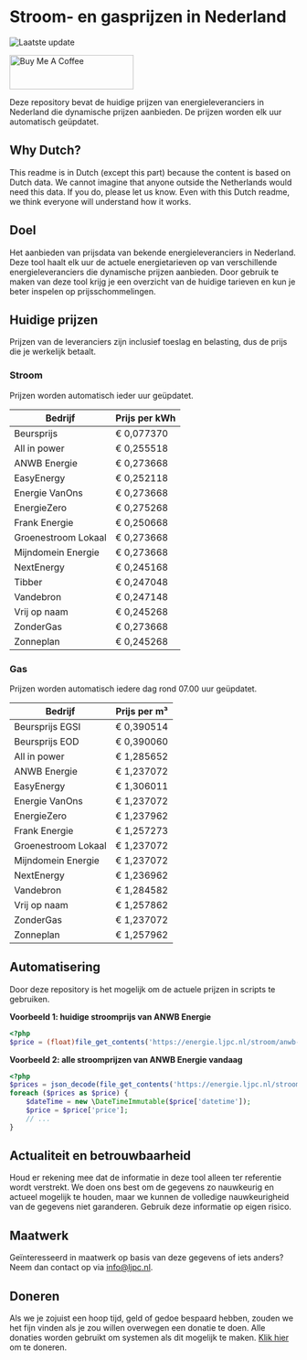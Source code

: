 # Stroom- en gasprijzen in Nederland

![Laatste update](https://img.shields.io/badge/laatste%20update-2024--10--15%2015%3A00%20CET-brightgreen)

<a href="https://www.buymeacoffee.com/Lars-" target="_blank"><img src="https://cdn.buymeacoffee.com/buttons/v2/default-orange.png" alt="Buy Me A Coffee" height="60" style="height: 60px !important;width: 217px !important;" ></a>

Deze repository bevat de huidige prijzen van energieleveranciers in Nederland die dynamische prijzen aanbieden. De prijzen worden elk uur automatisch geüpdatet.

## Why Dutch?

This readme is in Dutch (except this part) because the content is based on Dutch data. We cannot imagine that anyone outside the Netherlands would need this data. If you do, please let us know. Even with this Dutch readme, we think
everyone will understand how it works.

## Doel

Het aanbieden van prijsdata van bekende energieleveranciers in Nederland. Deze tool haalt elk uur de actuele energietarieven op van verschillende energieleveranciers die dynamische prijzen aanbieden. Door gebruik te maken van deze tool
krijg je een overzicht van de huidige tarieven en kun je beter inspelen op prijsschommelingen.

## Huidige prijzen

Prijzen van de leveranciers zijn inclusief toeslag en belasting, dus de prijs die je werkelijk betaalt.

### Stroom

Prijzen worden automatisch ieder uur geüpdatet.

 Bedrijf | Prijs per kWh 
---------|---------------
Beursprijs | € 0,077370
All in power | € 0,255518
ANWB Energie | € 0,273668
EasyEnergy | € 0,252118
Energie VanOns | € 0,273668
EnergieZero | € 0,275268
Frank Energie | € 0,250668
Groenestroom Lokaal | € 0,273668
Mijndomein Energie | € 0,273668
NextEnergy | € 0,245168
Tibber | € 0,247048
Vandebron | € 0,247148
Vrij op naam | € 0,245268
ZonderGas | € 0,273668
Zonneplan | € 0,245268


### Gas

Prijzen worden automatisch iedere dag rond 07.00 uur geüpdatet.

 Bedrijf | Prijs per m³ 
---------|--------------
Beursprijs EGSI | € 0,390514
Beursprijs EOD | € 0,390060
All in power | € 1,285652
ANWB Energie | € 1,237072
EasyEnergy | € 1,306011
Energie VanOns | € 1,237072
EnergieZero | € 1,237962
Frank Energie | € 1,257273
Groenestroom Lokaal | € 1,237072
Mijndomein Energie | € 1,237072
NextEnergy | € 1,236962
Vandebron | € 1,284582
Vrij op naam | € 1,257862
ZonderGas | € 1,237072
Zonneplan | € 1,257962


## Automatisering

Door deze repository is het mogelijk om de actuele prijzen in scripts te gebruiken.

**Voorbeeld 1: huidige stroomprijs van ANWB Energie**

```php
<?php
$price = (float)file_get_contents('https://energie.ljpc.nl/stroom/anwb-energie-nu.txt');

```

**Voorbeeld 2: alle stroomprijzen van ANWB Energie vandaag**

```php
<?php
$prices = json_decode(file_get_contents('https://energie.ljpc.nl/stroom/all-in-power-vandaag.json'),true);
foreach ($prices as $price) {
    $dateTime = new \DateTimeImmutable($price['datetime']);
    $price = $price['price'];
    // ...
}
```

## Actualiteit en betrouwbaarheid

Houd er rekening mee dat de informatie in deze tool alleen ter referentie wordt verstrekt. We doen ons best om de gegevens zo nauwkeurig en actueel mogelijk te houden, maar we kunnen de volledige nauwkeurigheid van de gegevens niet
garanderen. Gebruik deze informatie op eigen risico.

## Maatwerk

Geïnteresseerd in maatwerk op basis van deze gegevens of iets anders? Neem dan contact op
via [info@ljpc.nl](mailto:info@ljpc.nl?subject=Energie%20prijzen).

## Doneren

Als we je zojuist een hoop tijd, geld of gedoe bespaard hebben, zouden we het fijn vinden als je zou willen overwegen een
donatie te doen. Alle donaties worden gebruikt om systemen als dit mogelijk te
maken. [Klik hier](https://www.buymeacoffee.com/Lars-) om te doneren.
